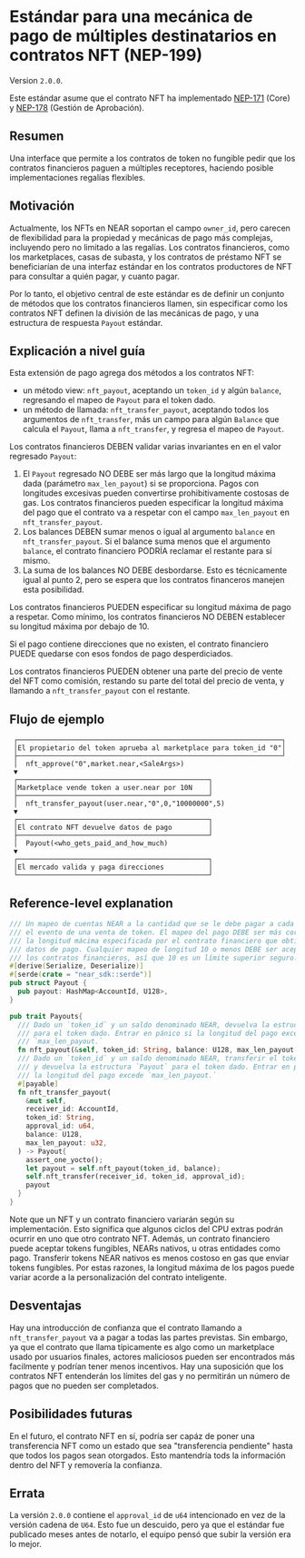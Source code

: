 # Estándar para una mecánica de pago de múltiples destinatarios en contratos NFT (NEP-199)
Version `2.0.0`.

Este estándar asume que el contrato NFT ha implementado
[NEP-171](https://github.com/near/NEPs/blob/master/specs/Standards/NonFungibleToken/Core.md) (Core) y [NEP-178](https://github.com/near/NEPs/blob/master/specs/Standards/NonFungibleToken/ApprovalManagement.md) (Gestión de Aprobación).

## Resumen
Una interface que permite a los contratos de token no fungible pedir que los contratos financieros paguen a múltiples receptores, haciendo posible implementaciones regalías flexibles.

## Motivación
Actualmente, los NFTs en NEAR soportan el campo `owner_id`, pero carecen de flexibilidad para la propiedad y mecánicas de pago más complejas, incluyendo pero no limitado a las regalías. Los contratos financieros, como los marketplaces, casas de subasta, y los contratos de préstamo NFT se beneficiarían de una interfaz estándar en los contratos productores de NFT para consultar a quién pagar, y cuanto pagar.

Por lo tanto, el objetivo central de este estándar es de definir un conjunto de métodos que los contratos financieros llamen, sin especificar como los contratos NFT definen la división de las mecánicas de pago, y una estructura de respuesta `Payout` estándar.

## Explicación a nivel guía

Esta extensión de pago agrega dos métodos a los contratos NFT:
- un método view: `nft_payout`, aceptando un `token_id` y algún `balance`, regresando el mapeo de `Payout` para el token dado.
- un método de llamada: `nft_transfer_payout`, aceptando todos los argumentos de `nft_transfer`, más un campo para algún `Balance` que calcula el `Payout`, llama a `nft_transfer`, y regresa el mapeo de `Payout`.

Los contratos financieros DEBEN validar varias invariantes en en el valor regresado
`Payout`:
1. El `Payout` regresado NO DEBE ser más largo que la longitud máxima dada (parámetro `max_len_payout`) si se proporciona. Pagos con longitudes excesivas pueden convertirse prohibitivamente costosas de gas. Los contratos financieros pueden especificar la longitud máxima del pago que el contrato va a respetar con el campo `max_len_payout` en `nft_transfer_payout`.
2. Los balances DEBEN sumar menos o igual al argumento `balance` en `nft_transfer_payout`. Si el balance suma menos que el argumento `balance`, el contrato financiero PODRÍA reclamar el restante para sí mismo.
3. La suma de los balances NO DEBE desbordarse. Esto es técnicamente igual al punto 2, pero se espera que los contratos financeros manejen esta posibilidad.

Los contratos financieros PUEDEN especificar su longitud máxima de pago a respetar.
Como mínimo, los contratos financieros NO DEBEN establecer su longitud máxima por debajo de 10.

Si el pago contiene direcciones que no existen, el contrato financiero PUEDE quedarse con esos fondos de pago desperdiciados.

Los contratos financieros PUEDEN obtener una parte del precio de vente del NFT como comisión, restando su parte del total del precio de venta, y llamando a `nft_transfer_payout` con el restante.

## Flujo de ejemplo
```
 ┌─────────────────────────────────────────────────────────────────┐
 │El propietario del token aprueba al marketplace para token_id "0"│
 ├─────────────────────────────────────────────────────────────────┘
 │  nft_approve("0",market.near,<SaleArgs>)
 ▼
 ┌───────────────────────────────────────────────┐
 │Marketplace vende token a user.near por 10N    │
 ├───────────────────────────────────────────────┘
 │  nft_transfer_payout(user.near,"0",0,"10000000",5)
 ▼
 ┌───────────────────────────────────────────────┐
 │El contrato NFT devuelve datos de pago         │
 ├───────────────────────────────────────────────┘
 │  Payout(<who_gets_paid_and_how_much)
 ▼
 ┌───────────────────────────────────────────────┐
 │El mercado valida y paga direcciones           │
 └───────────────────────────────────────────────┘
```

## Reference-level explanation
```rust
/// Un mapeo de cuentas NEAR a la cantidad que se le debe pagar a cada una, en
/// el evento de una venta de token. El mapeo del pago DEBE ser más corto que
/// la longitud mácima especificada por el contrato financiero que obtiene estos
/// datos de pago. Cualquier mapeo de longitud 10 o menos DEBE ser aceptado por
/// los contratos financieros, así que 10 es un límite superior seguro.
#[derive(Serialize, Deserialize)]
#[serde(crate = "near_sdk::serde")]
pub struct Payout {
  pub payout: HashMap<AccountId, U128>,
}

pub trait Payouts{
  /// Dado un `token_id` y un saldo denominado NEAR, devuelva la estructura `Payout`
  /// para el token dado. Entrar en pánico si la longitud del pago excede
  /// `max_len_payout.`
  fn nft_payout(&self, token_id: String, balance: U128, max_len_payout: u32) -> Payout;
  /// Dado un `token_id` y un saldo denominado NEAR, transferir el token
  /// y devuelva la estructura `Payout` para el token dado. Entrar en pánico si
  /// la longitud del pago excede `max_len_payout.`
  #[payable]
  fn nft_transfer_payout(
    &mut self,
    receiver_id: AccountId,
    token_id: String,
    approval_id: u64,
    balance: U128,
    max_len_payout: u32,
  ) -> Payout{
    assert_one_yocto();
    let payout = self.nft_payout(token_id, balance);
    self.nft_transfer(receiver_id, token_id, approval_id);
    payout
  }
}
```

Note que un NFT y un contrato financiero variarán según su implementación. Esto significa que algunos ciclos del CPU extras podrán ocurrir en uno que otro contrato NFT.
Además, un contrato financiero puede aceptar tokens fungibles, NEARs nativos, u otras entidades como pago. Transferir tokens NEAR nativos es menos costoso en gas que enviar tokens fungibles. Por estas razones, la longitud máxima de los pagos puede variar acorde a la personalización del contrato inteligente.

## Desventajas

Hay una introducción de confianza que el contrato llamando a `nft_transfer_payout` va a pagar a todas las partes previstas. Sin embargo, ya que el contrato que llama típicamente es algo como un marketplace usado por usuarios finales, actores maliciosos pueden ser encontrados más facilmente y podrían tener menos incentivos.
Hay una suposición que los contratos NFT entenderán los límites del gas y no permitirán un número de pagos que no pueden ser completados.

## Posibilidades futuras

En el futuro, el contrato NFT en sí, podría ser capáz de poner una transferencia NFT como un estado que sea "transferencia pendiente" hasta que todos los pagos sean otorgados. Esto mantendría tods la información dentro del NFT y removería la confianza.

## Errata

La versión `2.0.0` contiene el `approval_id` de `u64` intencionado en vez de la versión cadena de `U64`. Esto fue un descuido, pero ya que el estándar fue publicado meses antes de notarlo, el equipo pensó que subir la versión era lo mejor.
